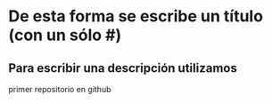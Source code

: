 # De esta forma se escribe un título (con un sólo #)
## Para escribir una descripción utilizamos ##
primer repositorio en github
